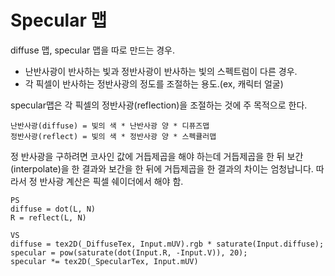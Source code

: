 # Specular 맵

diffuse 맵, specular 맵을 따로 만드는 경우.

- 난반사광이 반사하는 빛과 정반사광이 반사하는 빛의 스펙트럼이 다른 경우.
- 각 픽셀이 반사하는 정반사광의 정도를 조절하는 용도.(ex, 캐릭터 얼굴)

specular맵은 각 픽셀의 정반사광(reflection)을 조절하는 것에 주 목적으로 한다.

``` ref
난반사광(diffuse) = 빛의 색 * 난반사광 양 * 디퓨즈맵
정반사광(reflect) = 빛의 색 * 정반사광 양 * 스펙큘러맵
```

정 반사광을 구하려면 코사인 값에 거듭제곱을 해야 하는데 거듭제곱을 한 뒤 보간(interpolate)을 한 결과와 보간을 한 뒤에 거듭제곱을 한 결과의 차이는 엄청납니다. 따라서 정 반사광 계산은 픽셀 쉐이더에서 해야 함.

``` shader
PS
diffuse = dot(L, N)
R = reflect(L, N)

VS
diffuse = tex2D(_DiffuseTex, Input.mUV).rgb * saturate(Input.diffuse);
specular = pow(saturate(dot(Input.R, -Input.V)), 20);
specular *= tex2D(_SpecularTex, Input.mUV)
```
